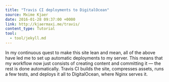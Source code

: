 ```yaml
---
title: "Travis CI deployments to DigitalOcean"
source: Mxime Kjaer
date: 2016-01-28 09:37:00 +0000
link: http://kjaermaxi.me/travis/
content_type: Tutorial
tool:
  - tool/jekyll.md
---
```

In my continuous quest to make this site lean and mean, all of the above have led me to set up automatic deployments to my server. This means that my workflow now just consists of creating content and committing it — the rest is done automatically. Travis CI builds the site, compresses assets, runs a few tests, and deploys it all to DigitalOcean, where Nginx serves it.





